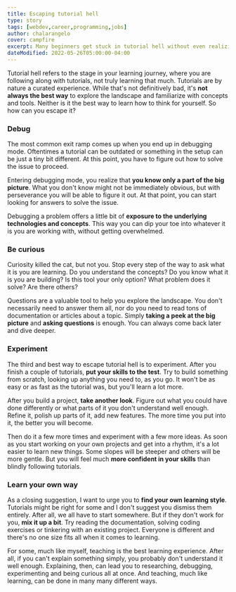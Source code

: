 ```yaml
---
title: Escaping tutorial hell
type: story
tags: [webdev,career,programming,jobs]
author: chalarangelo
cover: campfire
excerpt: Many beginners get stuck in tutorial hell without even realizing. Here are 4 simple ways to escape tutorial hell and get back to learning.
dateModified: 2022-05-26T05:00:00-04:00
---
```


Tutorial hell refers to the stage in your learning journey, where you are following along with tutorials, not truly learning that much. Tutorials are by nature a curated experience. While that's not definitively bad, it's **not always the best way** to explore the landscape and familiarize with concepts and tools. Neither is it the best way to learn how to think for yourself. So how can you escape it?

### Debug

The most common exit ramp comes up when you end up in debugging mode. Oftentimes a tutorial can be outdated or something in the setup can be just a tiny bit different. At this point, you have to figure out how to solve the issue to proceed.

Entering debugging mode, you realize that **you know only a part of the big picture**. What you don't know might not be immediately obvious, but with perseverance you will be able to figure it out. At that point, you can start looking for answers to solve the issue.

Debugging a problem offers a little bit of **exposure to the underlying technologies and concepts**. This way you can dip your toe into whatever it is you are working with, without getting overwhelmed.

### Be curious

Curiosity killed the cat, but not you. Stop every step of the way to ask what it is you are learning. Do you understand the concepts? Do you know what it is you are building? Is this tool your only option? What problem does it solve? Are there others?

Questions are a valuable tool to help you explore the landscape. You don't necessarily need to answer them all, nor do you need to read tons of documentation or articles about a topic. Simply **taking a peek at the big picture** and **asking questions** is enough. You can always come back later and dive deeper.

### Experiment

The third and best way to escape tutorial hell is to experiment. After you finish a couple of tutorials, **put your skills to the test**. Try to build something from scratch, looking up anything you need to, as you go. It won't be as easy or as fast as the tutorial was, but you'll learn a lot more.

After you build a project, **take another look**. Figure out what you could have done differently or what parts of it you don't understand well enough. Refine it, polish up parts of it, add new features. The more time you put into it, the better you will become.

Then do it a few more times and experiment with a few more ideas. As soon as you start working on your own projects and get into a rhythm, it's a lot easier to learn new things. Some slopes will be steeper and others will be more gentle. But you will feel much **more confident in your skills** than blindly following tutorials.

### Learn your own way

As a closing suggestion, I want to urge you to **find your own learning style**. Tutorials might be right for some and I don't suggest you dismiss them entirely. After all, we all have to start somewhere. But if they don't work for you, **mix it up a bit**. Try reading the documentation, solving coding exercises or tinkering with an existing project. Everyone is different and there's no one size fits all when it comes to learning.

For some, much like myself, teaching is the best learning experience. After all, if you can't explain something simply, you probably don't understand it well enough. Explaining, then, can lead you to researching, debugging, experimenting and being curious all at once. And teaching, much like learning, can be done in many many different ways.
